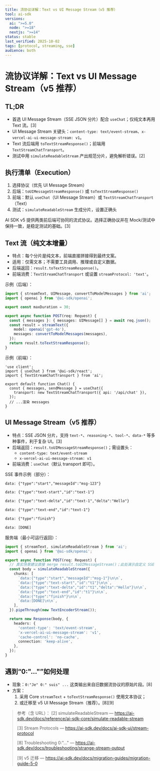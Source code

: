 ```yaml
---
title: 流协议详解：Text vs UI Message Stream（v5 推荐）
tool: ai-sdk
versions:
  ai: ">=5.0"
  node: ">=18"
  nextjs: ">=14"
status: stable
last_verified: 2025-10-02
tags: [protocol, streaming, sse]
audience: both
---
```


# 流协议详解：Text vs UI Message Stream（v5 推荐）

## TL;DR
- 首选 UI Message Stream（SSE JSON 分片）配合 `useChat`；仅纯文本再用 Text 流。[3]
- UI Message Stream 关键头：`content-type: text/event-stream`、`x-vercel-ai-ui-message-stream: v1`。
- Text 流后端用 `toTextStreamResponse()`；前端用 `TextStreamChatTransport`。
- 测试中用 `simulateReadableStream` 产出规范分片，避免解析错误。[2]

## 执行清单（Execution）
1. 选择协议（优先 UI Message Stream）
2. 后端：`toUIMessageStreamResponse()` 或 `toTextStreamResponse()`
3. 前端：默认 `useChat`（UI Message Stream）或 `TextStreamChatTransport`（Text）
4. 测试：`simulateReadableStream` 生成分片，设置正确头

AI SDK v5 提供两类前后端可协同的流式协议。选择正确协议并在 Mock/测试中保持一致，是稳定测试的基础。[3]

## Text 流（纯文本增量）

- 特点：每个分片是纯文本，前端直接拼接得到最终文案。
- 适用：仅需文本；不需要工具调用、推理或自定义数据。
- 后端返回：`result.toTextStreamResponse()`。
- 前端消费：`TextStreamChatTransport` 或设置 `streamProtocol: 'text'`。

示例（后端）：

```ts
import { streamText, UIMessage, convertToModelMessages } from 'ai';
import { openai } from '@ai-sdk/openai';

export const maxDuration = 30;

export async function POST(req: Request) {
  const { messages }: { messages: UIMessage[] } = await req.json();
  const result = streamText({
    model: openai('gpt-4o'),
    messages: convertToModelMessages(messages),
  });
  return result.toTextStreamResponse();
}
```

示例（前端）：

```tsx
'use client';
import { useChat } from '@ai-sdk/react';
import { TextStreamChatTransport } from 'ai';

export default function Chat() {
  const { messages, sendMessage } = useChat({
    transport: new TextStreamChatTransport({ api: '/api/chat' }),
  });
  // ...渲染 messages
}
```

## UI Message Stream（v5 推荐）

- 特点：SSE JSON 分片，支持 `text-*`、`reasoning-*`、`tool-*`、`data-*` 等多种事件，利于复杂 UI。[3]
- 后端返回：`result.toUIMessageStreamResponse()`；需设置头：
  - `content-type: text/event-stream`
  - `x-vercel-ai-ui-message-stream: v1`
- 前端消费：`useChat`（默认 transport 即可）。

SSE 事件示例（部分）：

```txt
data: {"type":"start","messageId":"msg-123"}

data: {"type":"text-start","id":"text-1"}

data: {"type":"text-delta","id":"text-1","delta":"Hello"}

data: {"type":"text-end","id":"text-1"}

data: {"type":"finish"}

data: [DONE]
```

服务端（最小可运行返回）：

```ts
import { streamText, simulateReadableStream } from 'ai';
import { openai } from '@ai-sdk/openai';

export async function POST(req: Request) {
  // 真实场景建议直接 merge result.toUIMessageStream()；此处演示自定义 SSE
  const body = simulateReadableStream({
    chunks: [
      `data:{"type":"start","messageId":"msg-1"}\n\n`,
      `data:{"type":"text-start","id":"t1"}\n\n`,
      `data:{"type":"text-delta","id":"t1","delta":"Hello"}\n\n`,
      `data:{"type":"text-end","id":"t1"}\n\n`,
      `data:{"type":"finish"}\n\n`,
      `data:[DONE]\n\n`,
    ],
  }).pipeThrough(new TextEncoderStream());

  return new Response(body, {
    headers: {
      'content-type': 'text/event-stream',
      'x-vercel-ai-ui-message-stream': 'v1',
      'cache-control': 'no-cache',
      connection: 'keep-alive',
    },
  });
}
```

## 遇到“0:\"...\"”如何处理

- 现象：`0:"Je" 0:" suis" ...` 这类输出来自旧数据流协议的原始片段。[8]
- 方案：
  1) 采用 Core `streamText` + `toTextStreamResponse()` 使用文本协议；
  2) 或迁移至 v5 UI Message Stream（推荐）。[8][9]

> 参考（含 URL）：
> [2] simulateReadableStream — https://ai-sdk.dev/docs/reference/ai-sdk-core/simulate-readable-stream
>
> [3] Stream Protocols — https://ai-sdk.dev/docs/ai-sdk-ui/stream-protocol
>
> [8] Troubleshooting 0:"..." — https://ai-sdk.dev/docs/troubleshooting/strange-stream-output
>
> [9] v5 迁移 — https://ai-sdk.dev/docs/migration-guides/migration-guide-5-0
